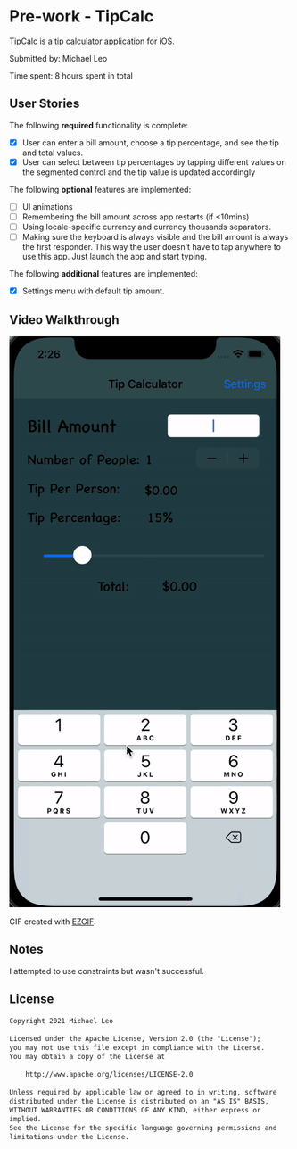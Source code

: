 # Pre-work - TipCalc

TipCalc is a tip calculator application for iOS.

Submitted by: Michael Leo

Time spent: 8 hours spent in total

## User Stories

The following **required** functionality is complete:

* [x] User can enter a bill amount, choose a tip percentage, and see the tip and total values.
* [x] User can select between tip percentages by tapping different values on the segmented control and the tip value is updated accordingly

The following **optional** features are implemented:

* [ ] UI animations
* [ ] Remembering the bill amount across app restarts (if <10mins)
* [ ] Using locale-specific currency and currency thousands separators.
* [ ] Making sure the keyboard is always visible and the bill amount is always the first responder. This way the user doesn't have to tap anywhere to use this app. Just launch the app and start typing.

The following **additional** features are implemented:

- [x] Settings menu with default tip amount.

## Video Walkthrough



<img src='https://github.com/michaeljleo/iosprework/blob/main/tipCalc.gif' title='TipCalc' width='' alt='TipCalc' />

GIF created with [EZGIF](https://ezgif.com/video-to-gif).

## Notes

I attempted to use constraints but wasn't successful.

## License

    Copyright 2021 Michael Leo

    Licensed under the Apache License, Version 2.0 (the "License");
    you may not use this file except in compliance with the License.
    You may obtain a copy of the License at

        http://www.apache.org/licenses/LICENSE-2.0

    Unless required by applicable law or agreed to in writing, software
    distributed under the License is distributed on an "AS IS" BASIS,
    WITHOUT WARRANTIES OR CONDITIONS OF ANY KIND, either express or implied.
    See the License for the specific language governing permissions and
    limitations under the License.
